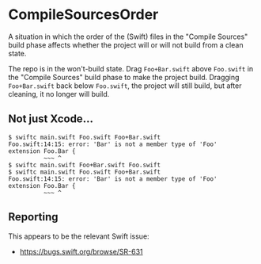 # CompileSourcesOrder

A situation in which the order of the (Swift) files in the "Compile Sources" build phase affects whether the project will or will not build from a clean state.

The repo is in the won't-build state.  Drag `Foo+Bar.swift` above `Foo.swift` in the "Compile Sources" build phase to make the project build.  Dragging `Foo+Bar.swift` back below `Foo.swift`, the project will still build, but after cleaning, it no longer will build.

## Not just Xcode...

```
$ swiftc main.swift Foo.swift Foo+Bar.swift 
Foo.swift:14:15: error: 'Bar' is not a member type of 'Foo'
extension Foo.Bar {
          ~~~ ^
$ swiftc main.swift Foo+Bar.swift Foo.swift 
$ swiftc main.swift Foo.swift Foo+Bar.swift 
Foo.swift:14:15: error: 'Bar' is not a member type of 'Foo'
extension Foo.Bar {
          ~~~ ^
```

## Reporting

This appears to be the relevant Swift issue:
- https://bugs.swift.org/browse/SR-631
